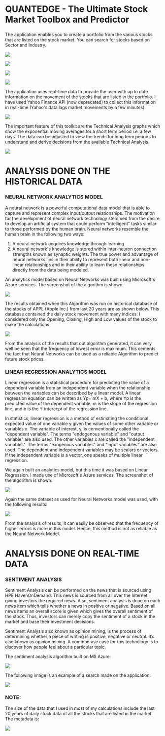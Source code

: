 ### 
# QUANTEDGE - The Ultimate Stock Market Toolbox and Predictor
### 
The application enables you to create a portfolio from the various stocks that are listed on the stock market. You can search for stocks based on Sector and Industry.

![](https://raw.githubusercontent.com/samyakgupta/quantedge/master/pictures/1.png)


![](https://raw.githubusercontent.com/samyakgupta/quantedge/master/pictures/2.png)


![](https://raw.githubusercontent.com/samyakgupta/quantedge/master/pictures/3.png)


![](https://raw.githubusercontent.com/samyakgupta/quantedge/master/pictures/Screenshot%20(26).png)
  
The application uses real-time data to provide the user with up to date information on the movement of the stocks that are listed in the portfolio. I have used Yahoo Finance API (now deprecated) to collect this information in real-time (Yahoo's data lags market movements by a few minutes).

![](https://raw.githubusercontent.com/samyakgupta/quantedge/master/pictures/6.png)
 

The important feature of this toolkit are the Technical Analysis graphs which show the exponential moving averages for a short term period i.e. a few days. The data can be adjusted to view the trends for long term periods to understand and derive decisions from the available Technical Analysis.

![](https://raw.githubusercontent.com/samyakgupta/quantedge/master/pictures/7.png)


# ANALYSIS DONE ON THE HISTORICAL DATA
### NEURAL NETWORK ANALYTICS MODEL
A neural network is a powerful computational data model that is able to capture and represent complex input/output relationships. The motivation for the development of neural network technology stemmed from the desire to develop an artificial system that could perform "intelligent" tasks similar to those performed by the human brain. Neural networks resemble the human brain in the following two ways:
1.	A neural network acquires knowledge through learning.
2.	A neural network's knowledge is stored within inter-neuron connection strengths known as synaptic weights.
The true power and advantage of neural networks lies in their ability to represent both linear and non-linear relationships and in their ability to learn these relationships directly from the data being modeled.

An analytics model based on Neural Networks was built using Microsoft's Azure services. The screenshot of the algorithm is shown:

![](https://raw.githubusercontent.com/samyakgupta/quantedge/master/pictures/8.jpg)

The results obtained when this Algorithm was run on historical database of the stocks of APPL (Apple Inc.) from last 20 years are as shown below. This database contained the daily stock movement with many indices. I considered only the Opening, Closing, High and Low values of the stock to make the calculations.

![](https://raw.githubusercontent.com/samyakgupta/quantedge/master/pictures/9.jpg)

From the analysis of the results that out algorithm generated, it can very well be seen that the frequency of lowest error is maximum. This cements the fact that Neural Networks can be used as a reliable Algorithm to predict future stock prices.

### LINEAR REGRESSION ANALYTICS MODEL
Linear regression is a statistical procedure for predicting the value of a dependent variable from an independent variable when the relationship between the variables can be described by a linear model.
A linear regression equation can be written as Yp= mX + b, where Yp is the predicted value of the dependent variable, m is the slope of the regression line, and b is the Y-intercept of the regression line. 

In statistics, linear regression is a method of estimating the conditional expected value of one variable y given the values of some other variable or variables x. The variable of interest, y, is conventionally called the "dependent variable". The terms "endogenous variable" and "output variable" are also used. The other variables x are called the "independent variables". The terms "exogenous variables" and "input variables" are also used. The dependent and independent variables may be scalars or vectors. If the independent variable is a vector, one speaks of multiple linear regression.

We again built an analytics model, but this time it was based on Linear Regression. I made use of Microsoft's Azure services. The screenshot of the algorithm is shown:

![](https://raw.githubusercontent.com/samyakgupta/quantedge/master/pictures/10.jpg)

Again the same dataset as used for Neural Networks model was used, with the following results:

![](https://raw.githubusercontent.com/samyakgupta/quantedge/master/pictures/11.jpg)

From the analysis of results, it can easily be observed that the frequency of higher errors is more in this model. Hence, this method is not as reliable as the Neural Network Model.
 
# ANALYSIS DONE ON REAL-TIME DATA
### SENTIMENT ANALYSIS
Sentiment Analysis can be performed on the news that is sourced using HPE HavenOnDemand. This news is sourced from all over the Internet giving investors the required news. Also, sentiment analysis is done on each news item which tells whether a news in positive or negative. Based on all news items an overall score is given which gives the overall sentiment of the stock. Thus, investors can merely copy the sentiment of a stock in the market and base their investment decisions.

Sentiment Analysis also known as opinion mining, is the process of determining whether a piece of writing is positive, negative or neutral. It’s also known as opinion mining. A common use case for this technology is to discover how people feel about a particular topic.

The sentiment analysis algorithm built on MS Azure:

![](https://raw.githubusercontent.com/samyakgupta/quantedge/master/pictures/Screenshot%20(11).png)

The following image is an example of a search made on the application:

![](https://raw.githubusercontent.com/samyakgupta/quantedge/master/pictures/13.png)

### NOTE:
The size of the data that I used in most of my calculations include the last 20 years of daily stock data of all the stocks that are listed in the market. The metadata is:

![](https://raw.githubusercontent.com/samyakgupta/quantedge/master/pictures/12.jpg)
 
